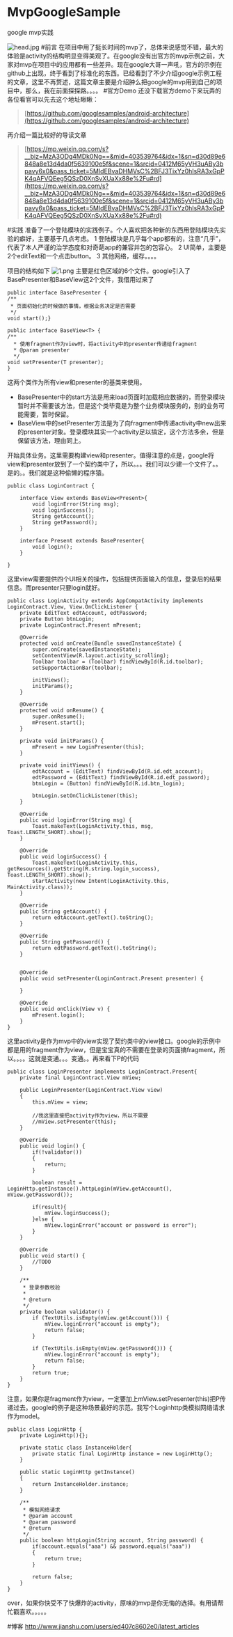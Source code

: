 # MvpGoogleSample
google mvp实践

![head.jpg](http://upload-images.jianshu.io/upload_images/1931006-36ee6a7060af4771.jpg?imageMogr2/auto-orient/strip%7CimageView2/2/w/1240)
#前言
在项目中用了挺长时间的mvp了，总体来说感觉不错，最大的体验是activity的结构明显变得美观了。在google没有出官方的mvp示例之前，大家对mvp在项目中的应用都有一些差异。现在google大哥一声吼，官方的示例在github上出现，终于看到了标准化的东西。已经看到了不少介绍google示例工程的文章，这里不再赘述，这篇文章主要是介绍肿么把google的mvp用到自己的项目中，那么，我在前面探探路。。。。
#官方Demo
还没下载官方demo下来玩弄的各位看官可以先去这个地址瞅瞅：
>[https://github.com/googlesamples/android-architecture](https://github.com/googlesamples/android-architecture)

再介绍一篇比较好的导读文章
>[https://mp.weixin.qq.com/s?__biz=MzA3ODg4MDk0Ng==&mid=403539764&idx=1&sn=d30d89e6848a8e13d4da0f5639100e5f&scene=1&srcid=0412M65yVH3uABy3bpavy6x0&pass_ticket=5MIdEBvaDHMVsC%2BFJ3TixYz0hIsRA3xGpPK4qAFVQEeg5QSzD0XnSvXUaXx88e%2Fu#rd](https://mp.weixin.qq.com/s?__biz=MzA3ODg4MDk0Ng==&mid=403539764&idx=1&sn=d30d89e6848a8e13d4da0f5639100e5f&scene=1&srcid=0412M65yVH3uABy3bpavy6x0&pass_ticket=5MIdEBvaDHMVsC%2BFJ3TixYz0hIsRA3xGpPK4qAFVQEeg5QSzD0XnSvXUaXx88e%2Fu#rd)

#实践
准备了一个登陆模块的实践例子。个人喜欢把各种新的东西用登陆模块先实验的癖好，主要基于几点考虑。
1 登陆模块是几乎每个app都有的，注意“几乎”，代表了本人严谨的治学态度和对奇葩app的兼容并包的包容心。
2 UI简单，主要是2个editText和一个点击button。
3 其他网络，缓存。。。。

项目的结构如下
![1.png](http://upload-images.jianshu.io/upload_images/1931006-47d12227c2ae7d09.png?imageMogr2/auto-orient/strip%7CimageView2/2/w/1240)
主要是红色区域的6个文件。google引入了BasePresenter和BaseView这2个文件，我借用过来了
```
public interface BasePresenter {    
/**    
 * 页面初始化的时候做的事情，根据业务决定是否需要     
 */    
void start();}
```
```
public interface BaseView<T> {    
/**     
  * 使用fragment作为view时，将activity中的presenter传递给fragment     
  * @param presenter     
  */    
void setPresenter(T presenter);
}
```
这两个类作为所有view和presenter的基类来使用。
* BasePresenter中的start方法是用来load页面时加载相应数据的，而登录模块暂时并不需要该方法，但是这个类毕竟是为整个业务模块服务的，别的业务可能需要，暂时保留。
* BaseView中的setPresenter方法是为了向fragment中传递activity中new出来的presenter对象。登录模块其实一个activity足以搞定，这个方法多余，但是保留该方法，理由同上。

开始具体业务。这里需要构建view和presenter。值得注意的点是，google将view和presenter放到了一个契约类中了，所以。。。我们可以少建一个文件了。。是的。。我们就是这种偷懒的程序猿。
```
public class LoginContract {    

    interface View extends BaseView<Present>{        
        void loginError(String msg);        
        void loginSuccess();        
        String getAccount();        
        String getPassword();    
    }    

    interface Present extends BasePresenter{        
        void login();    
    }

}
```
这里view需要提供四个UI相关的操作，包括提供页面输入的信息，登录后的结果信息。而presenter只要login就好。
```
public class LoginActivity extends AppCompatActivity implements LoginContract.View, View.OnClickListener {
    private EditText edtAccount, edtPassword;
    private Button btnLogin;
    private LoginContract.Present mPresent;

    @Override
    protected void onCreate(Bundle savedInstanceState) {
        super.onCreate(savedInstanceState);
        setContentView(R.layout.activity_scrolling);
        Toolbar toolbar = (Toolbar) findViewById(R.id.toolbar);
        setSupportActionBar(toolbar);

        initViews();
        initParams();
    }

    @Override
    protected void onResume() {
        super.onResume();
        mPresent.start();
    }

    private void initParams() {
        mPresent = new LoginPresenter(this);
    }

    private void initViews() {
        edtAccount = (EditText) findViewById(R.id.edt_account);
        edtPassword = (EditText) findViewById(R.id.edt_password);
        btnLogin = (Button) findViewById(R.id.btn_login);

        btnLogin.setOnClickListener(this);
    }

    @Override
    public void loginError(String msg) {
        Toast.makeText(LoginActivity.this, msg, Toast.LENGTH_SHORT).show();
    }

    @Override
    public void loginSuccess() {
        Toast.makeText(LoginActivity.this, getResources().getString(R.string.login_success), Toast.LENGTH_SHORT).show();
        startActivity(new Intent(LoginActivity.this, MainActivity.class));
    }

    @Override
    public String getAccount() {
        return edtAccount.getText().toString();
    }

    @Override
    public String getPassword() {
        return edtPassword.getText().toString();
    }


    @Override
    public void setPresenter(LoginContract.Present presenter) {

    }

    @Override
    public void onClick(View v) {
        mPresent.login();
    }
}
```
这里activity是作为mvp中的view实现了契约类中的view接口。google的示例中都是用的fragment作为view，但是宝宝真的不需要在登录的页面搞fragment，所以。。。。这就是变通。。。变通。。再来看下P的代码
```
public class LoginPresenter implements LoginContract.Present{
    private final LoginContract.View mView;

    public LoginPresenter(LoginContract.View view)
    {
        this.mView = view;

        //我这里直接把activity作为view，所以不需要
        //mView.setPresenter(this);
    }

    @Override
    public void login() {
        if(!validator())
        {
            return;
        }

        boolean result = LoginHttp.getInstance().httpLogin(mView.getAccount(), mView.getPassword());

        if(result){
            mView.loginSuccess();
        }else {
            mView.loginError("account or password is error");
        }
    }

    @Override
    public void start() {
        //TODO
    }

    /**
     * 登录参数校验
     *
     * @return
     */
    private boolean validator() {
        if (TextUtils.isEmpty(mView.getAccount())) {
            mView.loginError("account is empty");
            return false;
        }

        if (TextUtils.isEmpty(mView.getPassword())) {
            mView.loginError("account is empty");
            return false;
        }
        return true;
    }
}
```
注意，如果你是fragment作为view，一定要加上mView.setPresenter(this)把P传递过去。google的例子是这种场景最好的示范。我写个Loginhttp类模拟网络请求作为model。
```
public class LoginHttp {
    private LoginHttp(){};

    private static class InstanceHolder{
        private static final LoginHttp instance = new LoginHttp();
    }

    public static LoginHttp getInstance()
    {
        return InstanceHolder.instance;
    }

    /**
     * 模拟网络请求
     * @param account
     * @param password
     * @return
     */
    public boolean httpLogin(String account, String password) {
        if(account.equals("aaa") && password.equals("aaa"))
        {
            return true;
        }

        return false;
    }
}
```
over，如果你快受不了快爆炸的activity，原味的mvp是你无悔的选择。有用请帮忙戳喜欢。。。。。

#博客
http://www.jianshu.com/users/ed407c8602e0/latest_articles
